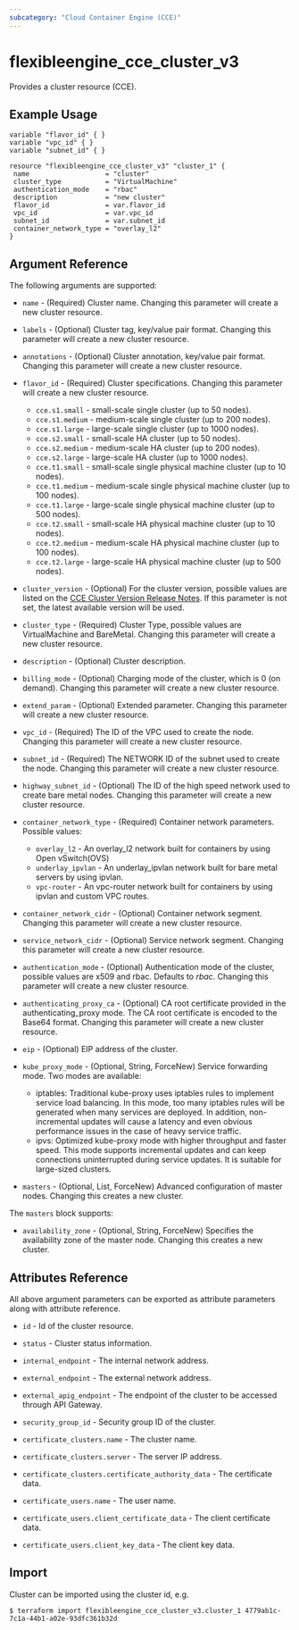 ```yaml
---
subcategory: "Cloud Container Engine (CCE)"
---
```


# flexibleengine_cce_cluster_v3

Provides a cluster resource (CCE).

## Example Usage

 ```hcl
variable "flavor_id" { }
variable "vpc_id" { }
variable "subnet_id" { }

resource "flexibleengine_cce_cluster_v3" "cluster_1" {
  name                   = "cluster"
  cluster_type           = "VirtualMachine"
  authentication_mode    = "rbac"
  description            = "new cluster"
  flavor_id              = var.flavor_id
  vpc_id                 = var.vpc_id
  subnet_id              = var.subnet_id
  container_network_type = "overlay_l2"
}
```

## Argument Reference

The following arguments are supported:

* `name` - (Required) Cluster name. Changing this parameter will create a new cluster resource.

* `labels` - (Optional) Cluster tag, key/value pair format. Changing this parameter will create a new cluster resource.

* `annotations` - (Optional) Cluster annotation, key/value pair format.
  Changing this parameter will create a new cluster resource.

* `flavor_id` - (Required) Cluster specifications. Changing this parameter will create a new cluster resource.

  + `cce.s1.small` - small-scale single cluster (up to 50 nodes).
  + `cce.s1.medium` - medium-scale single cluster (up to 200 nodes).
  + `cce.s1.large` - large-scale single cluster (up to 1000 nodes).
  + `cce.s2.small` - small-scale HA cluster (up to 50 nodes).
  + `cce.s2.medium` - medium-scale HA cluster (up to 200 nodes).
  + `cce.s2.large` - large-scale HA cluster (up to 1000 nodes).
  + `cce.t1.small` - small-scale single physical machine cluster (up to 10 nodes).
  + `cce.t1.medium` - medium-scale single physical machine cluster (up to 100 nodes).
  + `cce.t1.large` - large-scale single physical machine cluster (up to 500 nodes).
  + `cce.t2.small` - small-scale HA physical machine cluster (up to 10 nodes).
  + `cce.t2.medium` - medium-scale HA physical machine cluster (up to 100 nodes).
  + `cce.t2.large` - large-scale HA physical machine cluster (up to 500 nodes).

* `cluster_version` - (Optional) For the cluster version, possible values are listed on the
  [CCE Cluster Version Release Notes](https://docs.prod-cloud-ocb.orange-business.com/usermanual2/cce/cce_01_0068.html).
  If this parameter is not set, the latest available version will be used.

* `cluster_type` - (Required) Cluster Type, possible values are VirtualMachine and BareMetal.
  Changing this parameter will create a new cluster resource.

* `description` - (Optional) Cluster description.

* `billing_mode` - (Optional) Charging mode of the cluster, which is 0 (on demand).
  Changing this parameter will create a new cluster resource.

* `extend_param` - (Optional) Extended parameter. Changing this parameter will create a new cluster resource.

* `vpc_id` - (Required) The ID of the VPC used to create the node. Changing this parameter will create a new cluster resource.

* `subnet_id` - (Required) The NETWORK ID of the subnet used to create the node.
  Changing this parameter will create a new cluster resource.

* `highway_subnet_id` - (Optional) The ID of the high speed network used to create bare metal nodes.
    Changing this parameter will create a new cluster resource.

* `container_network_type` - (Required) Container network parameters. Possible values:

  + `overlay_l2` - An overlay_l2 network built for containers by using Open vSwitch(OVS)
  + `underlay_ipvlan` - An underlay_ipvlan network built for bare metal servers by using ipvlan.
  + `vpc-router` - An vpc-router network built for containers by using ipvlan and custom VPC routes.

* `container_network_cidr` - (Optional) Container network segment. Changing this parameter will create a new cluster resource.

* `service_network_cidr` - (Optional) Service network segment. Changing this parameter will create a new cluster resource.

* `authentication_mode` - (Optional) Authentication mode of the cluster, possible values are x509 and rbac. Defaults to *rbac*.
    Changing this parameter will create a new cluster resource.

* `authenticating_proxy_ca` - (Optional) CA root certificate provided in the authenticating_proxy mode. The CA root certificate
    is encoded to the Base64 format. Changing this parameter will create a new cluster resource.

* `eip` - (Optional) EIP address of the cluster.

* `kube_proxy_mode` - (Optional, String, ForceNew) Service forwarding mode. Two modes are available:

  + iptables: Traditional kube-proxy uses iptables rules to implement service load balancing.
    In this mode, too many iptables rules will be generated when many services are deployed. In addition,
    non-incremental updates will cause a latency and even obvious performance issues in the case of heavy service traffic.
  + ipvs: Optimized kube-proxy mode with higher throughput and faster speed. This mode supports incremental updates and
    can keep connections uninterrupted during service updates. It is suitable for large-sized clusters.

* `masters` - (Optional, List, ForceNew) Advanced configuration of master nodes. Changing this creates a new cluster.

The `masters` block supports:

* `availability_zone` - (Optional, String, ForceNew) Specifies the availability zone of the master node.
  Changing this creates a new cluster.

## Attributes Reference

All above argument parameters can be exported as attribute parameters along with attribute reference.

* `id` -  Id of the cluster resource.

* `status` -  Cluster status information.

* `internal_endpoint` - The internal network address.

* `external_endpoint` - The external network address.

* `external_apig_endpoint` - The endpoint of the cluster to be accessed through API Gateway.

* `security_group_id` - Security group ID of the cluster.

* `certificate_clusters.name` - The cluster name.

* `certificate_clusters.server` - The server IP address.

* `certificate_clusters.certificate_authority_data` - The certificate data.

* `certificate_users.name` - The user name.

* `certificate_users.client_certificate_data` - The client certificate data.

* `certificate_users.client_key_data` - The client key data.

## Import

Cluster can be imported using the cluster id, e.g.

```
$ terraform import flexibleengine_cce_cluster_v3.cluster_1 4779ab1c-7c1a-44b1-a02e-93dfc361b32d  
```
